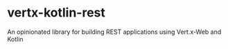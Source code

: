 # vertx-kotlin-rest
An opinionated library for building REST applications using Vert.x-Web and Kotlin
